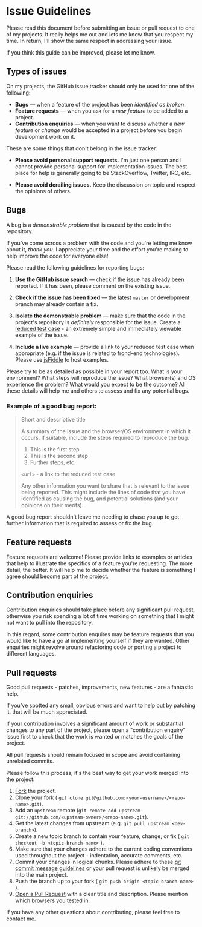 # Issue Guidelines

Please read this document before submitting an issue or pull request to one of
my projects. It really helps me out and lets me know that you respect my time.
In return, I'll show the same respect in addressing your issue.

If you think this guide can be improved, please let me know.

## Types of issues<a name="types-of-issues"></a>

On my projects, the GitHub issue tracker should only be used for one of the
following:

+ **Bugs** &mdash; when a feature of the project has been _identified as
  broken_.
+ **Feature requests** &mdash; when you ask for a _new feature_ to be added to a
  project.
+ **Contribution enquiries** &mdash; when you want to discuss whether a _new
  feature_ or _change_ would be accepted in a project before you begin
development work on it.

These are some things that don't belong in the issue tracker:

+ **Please avoid personal support requests.** I'm just one person and I cannot
provide personal support for implementation issues. The best place for help is
generally going to be StackOverflow, Twitter, IRC, etc.

+ **Please avoid derailing issues.** Keep the discussion on topic and respect the
opinions of others.

## Bugs<a name="bugs"></a>

A bug is a _demonstrable problem_ that is caused by the code in the
repository.

If you've come across a problem with the code and you're letting me know about
it, _thank you_. I appreciate your time and the effort you're making to help
improve the code for everyone else!

Please read the following guidelines for reporting bugs:

1. **Use the GitHub issue search** &mdash; check if the issue has already been
   reported. If it has been, please comment on the existing issue.

2. **Check if the issue has been fixed** &mdash; the latest `master` or
   development branch may already contain a fix.

3. **Isolate the demonstrable problem** &mdash; make sure that the code in the
   project's repository is _definitely_ responsible for the issue. Create a
[reduced test case](http://css-tricks.com/6263-reduced-test-cases/) - an
extremely simple and immediately viewable example of the issue.

4. **Include a live example** &mdash; provide a link to your reduced test case
   when appropriate (e.g. if the issue is related to frond-end technologies).
Please use [jsFiddle](http://jsfiddle.net) to host examples.

Please try to be as detailed as possible in your report too. What is your
environment? What steps will reproduce the issue? What browser(s) and OS
experience the problem? What would you expect to be the outcome? All these
details will help me and others to assess and fix any potential bugs.

### Example of a good bug report:

> Short and descriptive title
>
> A summary of the issue and the browser/OS environment in which it occurs. If
> suitable, include the steps required to reproduce the bug.
>
> 1. This is the first step
> 2. This is the second step
> 3. Further steps, etc.
>
> `<url>` - a link to the reduced test case
>
> Any other information you want to share that is relevant to the issue being
> reported. This might include the lines of code that you have identified as
> causing the bug, and potential solutions (and your opinions on their
> merits).

A good bug report shouldn't leave me needing to chase you up to get further
information that is required to assess or fix the bug.

## Feature requests<a name="feature-requests"></a>

Feature requests are welcome! Please provide links to examples or articles that
help to illustrate the specifics of a feature you're requesting. The more
detail, the better. It will help me to decide whether the feature is something I
agree should become part of the project.

## Contribution enquiries<a name="enquiries"></a>

Contribution enquiries should take place before any significant pull request,
otherwise you risk spending a lot of time working on something that I might not
want to pull into the repository.

In this regard, some contribution enquires may be feature requests that you
would like to have a go at implementing yourself if they are wanted. Other
enquiries might revolve around refactoring code or porting a project to
different languages.


## Pull requests<a name="pull-requests"></a>

Good pull requests - patches, improvements, new features - are a fantastic
help.

If you've spotted any small, obvious errors and want to help out by patching it,
that will be much appreciated.

If your contribution involves a significant amount of work or substantial
changes to any part of the project, please open a "contribution enquiry" issue
first to check that the work is wanted or matches the goals of the project.

All pull requests should remain focused in scope and avoid containing unrelated
commits.

Please follow this process; it's the best way to get your work merged into the
project:

1. [Fork](http://help.github.com/fork-a-repo/) the project.
2. Clone your fork ( `git clone
   git@github.com:<your-username>/<repo-name>.git`).
3. Add an `upstream` remote (`git remote add upstream
   git://github.com/<upsteam-owner>/<repo-name>.git`).
4. Get the latest changes from upstream (e.g. `git pull upstream
   <dev-branch>`).
5. Create a new topic branch to contain your feature, change, or fix ( `git
   checkout -b <topic-branch-name>` ).
6. Make sure that your changes adhere to the current coding conventions used
   throughout the project - indentation, accurate comments, etc.
7. Commit your changes in logical chunks. Please adhere to these [git commit
   message guidelines](http://tbaggery.com/2008/04/19/a-note-about-git-commit-messages.html)
   or your pull request is unlikely be merged into the main project.
8. Push the branch up to your fork ( `git push origin <topic-branch-name>` ).
9. [Open a Pull Request](http://help.github.com/send-pull-requests/) with a
   clear title and description. Please mention which browsers you tested in.

If you have any other questions about contributing, please feel free to contact
me.
